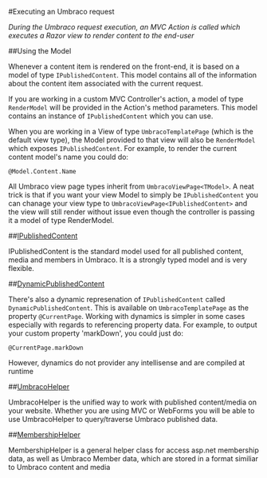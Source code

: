 #Executing an Umbraco request

_During the Umbraco request execution, an MVC Action is called which executes a Razor view to render content to the end-user_

##Using the Model

Whenever a content item is rendered on the front-end, it is based on a model of type `IPublishedContent`.
This model contains all of the information about the content item associated with the current request.

If you are working in a custom MVC Controller's action, a model of type `RenderModel` will be provided in the Action's method parameters.
This model contains an instance of `IPublishedContent` which you can use.

When you are working in a View of type `UmbracoTemplatePage` (which is the default view type), the Model provided to that view
will also be `RenderModel` which exposes `IPublishedContent`. For example, to render the current content model's name you could do:

    @Model.Content.Name

All Umbraco view page types inherit from `UmbracoViewPage<TModel>`. A neat trick is that if you want your view Model to simply be `IPublishedContent`
you can chanage your view type to `UmbracoViewPage<IPublishedContent>` and the view will still render without issue even though the controller
is passing it a model of type RenderModel.

##[IPublishedContent](../../../Reference/Querying/IPublishedContent/index.md)

IPublishedContent is the standard model used for all published content, media and members in Umbraco. It is a strongly typed model and is very flexible.

##[DynamicPublishedContent](../../../Reference/Querying/DynamicPublishedContent/index.md)

There's also a dynamic represenation of `IPublishedContent` called `DynamicPublishedContent`. This is available on `UmbracoTemplatePage` as the property `@CurrentPage`.
Working with dynamics is simpler in some cases especially with regards to referencing property data. For example, to output your custom property 'markDown', you could just do:

	@CurrentPage.markDown

However, dynamics do not provider any intellisense and are compiled at runtime

##[UmbracoHelper](../../../Reference/Querying/UmbracoHelper/index.md)

UmbracoHelper is the unified way to work with published content/media on your website. Whether you are using MVC or WebForms you will be able to use UmbracoHelper to query/traverse Umbraco published data.

##[MembershipHelper](../../../Reference/Querying/MemberShipHelper/index.md)

MembershipHelper is a general helper class for access asp.net membership data, as well as Umbraco Member data, which are stored in a format similiar to Umbraco content and media
